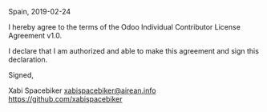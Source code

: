 Spain, 2019-02-24

I hereby agree to the terms of the Odoo Individual Contributor License
Agreement v1.0.

I declare that I am authorized and able to make this agreement and sign this
declaration.

Signed,

Xabi Spacebiker xabispacebiker@airean.info https://github.com/xabispacebiker
